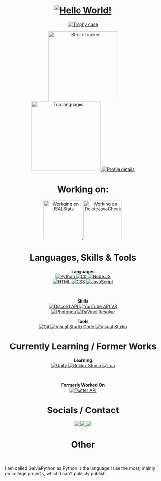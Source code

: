 <!-- Hello, World! -->
<h1 align="center">
    <a href="#">
        <img src="https://readme-typing-svg.herokuapp.com/?font=Roboto&color=violet&size=35&center=true&vCenter=true&lines=Hello%2C+World!" alt="Hello World!">
    </a>
</h1>

<!-- Trophies -->
<p align="center">
    <a href="#">
        <img src="https://github-profile-trophy.vercel.app/?username=GalvinPython&theme=radical&no-bg=true&no-frame=true&column=6" alt="Trophy case">
    </a>
</p>

<p align="center">
<a href="#">
    <img src="https://github-readme-streak-stats.herokuapp.com/?user=GalvinPython&theme=highcontrast&background=0d1117&ring=FFFFFF&fire=FFFFFF&currStreakLabel=DDDDDD&sideLabels=EBEBEB&dates=EBEBEB" height="225" alt="Streak tracker">
</a>
<br>
<a href="#">
    <img src="https://github-readme-stats.vercel.app/api/top-langs/?username=GalvinPython&layout=compact&bg_color=0d1117&text_color=EBEBEB&title_color=FFF&langs_count=6"  height="225" alt="Top languages">
</a>
<a href="#">
    <img src="https://github-profile-summary-cards.vercel.app/api/cards/profile-details?username=galvinpython&theme=github" alt="Profile details">
</a>
</p>

<h1 align="center"> Working on: </h1>
<p align="center">

<a href="https://github.com/GalvinPython/jsalstats">
    <img src="https://github-readme-stats.vercel.app/api/pin/?username=GalvinPython&repo=JSALStats&bg_color=0d1117&text_color=EBEBEB&title_color=FFF"  height="125" alt="Workging on JSALStats">
</a>
<a href="https://github.com/GalvinPython/deletejavacheck">
    <img src="https://github-readme-stats.vercel.app/api/pin/?username=GalvinPython&repo=DeleteJavaCheck&bg_color=0d1117&text_color=EBEBEB&title_color=FFF"  height="125" alt="Working on DeleteJavaCheck">
</a>

<br>
</p>



<h1 align="center"> Languages, Skills & Tools </h1>

<!-- General Languages -->
<p align="center">
<b>Languages</b><br>
<a href="https://www.python.org/">
    <img src="https://img.shields.io/badge/Python-FFD43B?style=for-the-badge&logo=python&logoColor=blue" alt="Python">
</a>
<a href="https://docs.microsoft.com/en-us/dotnet/csharp/">
    <img src="https://img.shields.io/badge/c%23-%23239120.svg?style=for-the-badge&logo=c-sharp&logoColor=white" alt="C#">
</a>
<a href="https://nodejs.org/">
    <img src="https://img.shields.io/badge/node.js-h9f63.svg?style=for-the-badge&logo=Node.js&logoColor=white" alt="Node.JS">
</a>

<br>

<!-- Web Dev -->
<a href="https://wikipedia.org/wiki/HTML5">
    <img src="https://img.shields.io/badge/html5-%23E34F26.svg?style=for-the-badge&logo=html5&logoColor=white" alt="HTML">
</a>
<a href="https://wikipedia.org/wiki/CSS">
    <img src="https://img.shields.io/badge/css3-%231572B6.svg?style=for-the-badge&logo=css3&logoColor=white" alt="CSS">
</a>
<a href="https://www.javascript.com/">
    <img src="https://img.shields.io/badge/javascript-F7DF1E?style=for-the-badge&logo=javascript&logoColor=black" alt="JavaScript">
</a>
</p>

<br>

<p align="center">
<b>Skills</b><br>
<!-- API -->
<a href="https://discord.com/developers/applications">
    <img src="https://img.shields.io/badge/Discord%20api-%237289DA.svg?style=for-the-badge&logo=discord&logoColor=white" alt="Discord API">
</a>
<a href="https://developers.google.com/youtube/v3">
    <img src="https://img.shields.io/badge/youtube%20api-FF0000?style=for-the-badge&logo=youtube&logoColor=white" alt="YouTube API V3">
</a>
    
<br>

<!-- Other -->
<a href="https://www.photopea.com/">
    <img src="https://img.shields.io/badge/photopea-18A497.svg?style=for-the-badge&logo=photopea&logoColor=white" alt="Photopea">
</a>
<a href="https://www.blackmagicdesign.com/products/davinciresolve">
    <img src="https://img.shields.io/badge/davinci%20resolve-383838.svg?style=for-the-badge" alt="DaVinci Resolve">
</a>
</>
    
<p align="center">
<b>Tools</b><br>
<!-- Development -->
<a href="https://git-scm.com/">
    <img src="https://img.shields.io/badge/git-%23F05033.svg?style=for-the-badge&logo=git&logoColor=white" alt="Git">
</a>
<a href="https://code.visualstudio.com/">
    <img src="https://img.shields.io/badge/visual%20studio%20code-007ACC.svg?style=for-the-badge&logo=visualstudiocode&logoColor=white" alt="Visual Studio Code">
</a>
<a href="https://visualstudio.microsoft.com/">
    <img src="https://img.shields.io/badge/visual%20studio-5C2D91.svg?style=for-the-badge&logo=visualstudio&logoColor=white" alt="Visual Studio">
</a>
</p>

<h1 align="center">Currently Learning / Former Works</h1>
<p align="center">
<b>Learning</b><br>
<a href="https://unity.com/">
    <img src="https://img.shields.io/badge/Unity-FFFFFF.svg?style=for-the-badge&logo=Unity&logoColor=black" alt="Unity">
</a>
<a href="https://create.roblox.com/creations">
    <img src="https://img.shields.io/badge/Roblox%20Studio-000000.svg?style=for-the-badge&logo=Roblox&logoColor=white" alt="Roblox Studio">
</a> 
<a href="https://www.lua.org/">
    <img src="https://img.shields.io/badge/Lua-2C2D72.svg?style=for-the-badge&logo=Lua&logoColor=white" alt="Lua">
</a>
</p>

<br>

<p align="center">    
<b>Formerly Worked On</b><br>
<a href="https://developer.twitter.com">
    <img src="https://img.shields.io/badge/Twitter%20API-%2300acee.svg?style=for-the-badge&logo=twitter&logoColor=white" alt="Twitter API">
</a>
</p>

<h1 align="center">Socials / Contact</h1>
<p align="center">
    <a href="https://github.com/GalvinPython">
        <img src="https://img.shields.io/github/followers/galvinpython?style=for-the-badge">
    </a>
    <a href="https://twitter.com/egalvinyt">
        <img src="https://img.shields.io/badge/Twitter-%2300acee?style=for-the-badge&logo=twitter&logoColor=white">
    </a>
    <a href="mailto:redblockyt63@gmail.com">
        <img src="https://img.shields.io/badge/Gmail-D14836?style=for-the-badge&logo=gmail&logoColor=white">
    </a>
    <!--<a href="">
        <img src="https://img.shields.io/badge/Linkedin-0A66C2?style=for-the-badge&logo=linkedin&logoColor=white">
    </a>
    <a href="">
        <img alt="YouTube Channel Subscribers" src="https://img.shields.io/youtube/channel/subscribers/[channel]?style=for-the-badge">
    </a>
    <a href="">
        <img src="https://img.shields.io/badge/Gmail-D14836?style=for-the-badge&logo=gmail&logoColor=white">
    </a>-->
    <br>
</p>

<h1 align="center">Other</h1>
<br>

<p>I am called GalvinPython as Python is the language I use the most, mainly on college projects, which I can't publicly publish</p>
